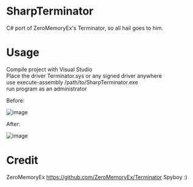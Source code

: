 # SharpTerminator

C# port of ZeroMemoryEx's Terminator, so all hail goes to him.

# Usage

Compile project with Visual Studio<br>
Place the driver Terminator.sys or any signed driver anywhere<br>
use execute-assembly /path/to/SharpTerminator.exe<br>
run program as an administrator

Before:

![image](https://github.com/mertdas/SharpTerminator/assets/48562581/8d9d66be-82a9-4d19-9910-c78a106a6571)

After:

![image](https://github.com/mertdas/SharpTerminator/assets/48562581/b078b41f-4514-4c7c-b1a7-1ec2919b05e2)

# Credit
ZeroMemoryEx https://github.com/ZeroMemoryEx/Terminator
Spyboy :)

